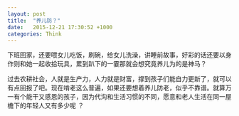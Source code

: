 ```yaml
---
layout: post
title:  "养儿防？"
date:   2015-12-21 17:30:52 +1000
categories: Think
---
```

下班回家，还要喂女儿吃饭，刷碗，给女儿洗澡，讲睡前故事，好彩的话还要以身作则和她一起收拾玩具，累到趴下的一霎那就会想究竟养儿为的是神马？

过去农耕社会，人就是生产力，人力就是财富，撑到孩子们能自力更新了，就可以有点回报了吧。现在啃老这么普遍，如果还要想着养儿防老，似乎不靠谱。就算万一有个能干又感恩的孩子，因为代沟和生活习惯的不同，愿意和老人生活在同一屋檐下的年轻人又有多少呢 ？